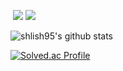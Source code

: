 <!--
**shlish95/shlish95** is a ✨ _special_ ✨ repository because its `README.md` (this file) appears on your GitHub profile.

Here are some ideas to get you started:

- 🔭 I’m currently working on ...
- 🌱 I’m currently learning ...
- 👯 I’m looking to collaborate on ...
- 🤔 I’m looking for help with ...
- 💬 Ask me about ...
- 📫 How to reach me: ...
- 😄 Pronouns: ...
- ⚡ Fun fact: ...
-->
&nbsp;<a href="https://www.facebook.com/sanghong.kim/" target="_blank"><img src="https://img.shields.io/badge/Facebook-1877F2?style=flat-square&logo=Facebook&logoColor=white"/></a>
<a href="https://www.instagram.com/up_hong95/" target="_blank"><img src="https://img.shields.io/badge/Instagram-E4405F?style=flat-square&logo=Instagram&logoColor=white"/></a>
<br>

![shlish95's github stats](https://github-readme-stats.vercel.app/api?username=shlish95&show_icons=true) 
<br>

[![Solved.ac Profile](http://mazassumnida.wtf/api/v2/generate_badge?boj=shlish)](https://solved.ac/shlish/)
